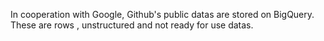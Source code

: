 In cooperation with Google, Github's public datas are stored on BigQuery. 
These are rows , unstructured and not ready for use datas.

